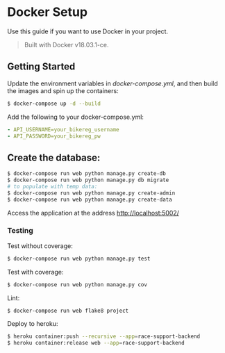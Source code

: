 # Docker Setup

Use this guide if you want to use Docker in your project.

> Built with Docker v18.03.1-ce.

## Getting Started

Update the environment variables in _docker-compose.yml_, and then build the images and spin up the containers:

```sh
$ docker-compose up -d --build
```

Add the following to your docker-compose.yml:

```yml
- API_USERNAME=your_bikereg_username
- API_PASSWORD=your_bikereg_pw
```

## Create the database:

```sh
$ docker-compose run web python manage.py create-db
$ docker-compose run web python manage.py db migrate
# to populate with temp data:
$ docker-compose run web python manage.py create-admin
$ docker-compose run web python manage.py create-data
```

Access the application at the address [http://localhost:5002/](http://localhost:5002/)

### Testing

Test without coverage:

```sh
$ docker-compose run web python manage.py test
```

Test with coverage:

```sh
$ docker-compose run web python manage.py cov
```

Lint:

```sh
$ docker-compose run web flake8 project
```

Deploy to heroku:

```sh
$ heroku container:push --recursive --app=race-support-backend
$ heroku container:release web --app=race-support-backend
```

